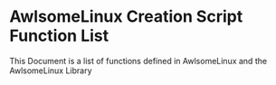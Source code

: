 # AwlsomeLinux Creation Script Function List
This Document is a list of functions defined in AwlsomeLinux and the AwlsomeLinux Library
